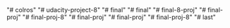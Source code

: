 "# colros" 
"# udacity-project-8" 
"# final" 
"# final" 
"# final-8-proj" 
"# final-proj" 
"# final-proj-8" 
"# final-proj" 
"# final-proj" 
"# final-proj-8" 
"# last" 
